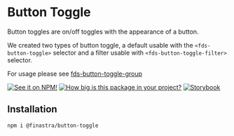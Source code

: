# Button Toggle

Button toggles are on/off toggles with the appearance of a button.

We created two types of button toggle, a default usable with the `<fds-button-toggle>` selector and a filter usable with `<fds-button-toggle-filter>` selector.

For usage please see [fds-button-toggle-group](https://finastra.github.io/finastra-design-system/?path=/story/components-button-toggle-group--default)

[![See it on NPM!](https://img.shields.io/npm/v/@finastra/button-toggle?style=for-the-badge)](https://www.npmjs.com/package/@finastra/button-toggle)
[![How big is this package in your project?](https://img.shields.io/bundlephobia/minzip/@finastra/button-toggle?style=for-the-badge)](https://bundlephobia.com/result?p=@finastra/button-toggle')
[![Storybook](https://shields.io/badge/-Play%20with%20this%20web%20component-2a0481?logo=storybook&style=for-the-badge)](https://finastra.github.io/finastra-design-system/?path=/story/components-button-toggle--default)

## Installation

```
npm i @finastra/button-toggle
```

